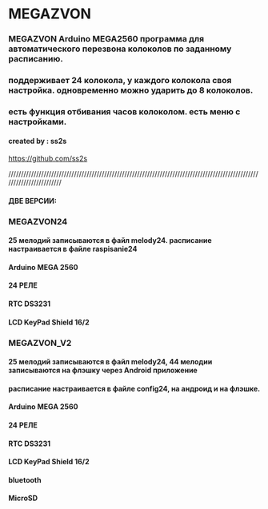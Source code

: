 # MEGAZVON

### MEGAZVON  Arduino MEGA2560 программа для автоматического перезвона колоколов по заданному расписанию.

### поддерживает 24 колокола, у каждого колокола своя настройка. одновременно можно ударить до 8 колоколов.
### есть функция отбивания часов колоколом. есть меню с настройками.

#### created by : ss2s
<https://github.com/ss2s>

////////////////////////////////////////////////////////////////////////////////////////////////////////////////////////

#### ДВЕ ВЕРСИИ:

### MEGAZVON24
#### 25 мелодий записываются в файл melody24. расписание настраивается в файле raspisanie24
#### Arduino MEGA 2560
#### 24 РЕЛЕ
#### RTC DS3231
#### LCD KeyPad Shield 16/2



### MEGAZVON_V2
#### 25 мелодий записываются в файл melody24, 44 мелодии записываются на флэшку через Android приложение
#### расписание настраивается в файле config24, на андроид и на флэшке.
#### Arduino MEGA 2560
#### 24 РЕЛЕ
#### RTC DS3231
#### LCD KeyPad Shield 16/2
#### bluetooth
#### MicroSD
